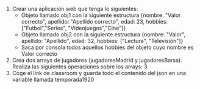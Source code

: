 1. Crear una aplicación web que tenga lo siguientes:
	- Objeto llamado obj1 con la siguiente estructura {nombre: "Valor correcto", apellido: "Apellido correcto", edad: 23, hobbies: ["Futbol","Series", "Videojuegos","Cine"]}
	- Objeto llamado obj2 con la siguiente estructura {nombre: "Valor", apellido: "Apellido", edad: 32, hobbies: ["Lectura", "Televisión"]}
	- Saca por consola todos aquellos hobbies del objeto cuyo nombre es Valor correcto
2. Crea dos arrays de jugadores (jugadoresMadrid y jugadoresBarsa). Realiza las siguientes operaciones sobre los arrays:
	3. 
5. Coge el link de classroom y guarda todo el contenido del json en una variable llamada temporada1920